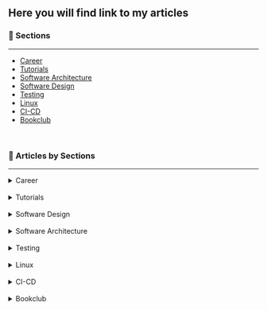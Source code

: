 ## Here you will find link to my articles

### 🎯 Sections
___

+ [Career](https://1kevinson.com/tag/career/)
+ [Tutorials](https://1kevinson.com/tag/tutorials/)
+ [Software Architecture](https://1kevinson.com/tag/software-architecture/)
+ [Software Design](https://1kevinson.com/tag/software-design/)
+ [Testing](https://1kevinson.com/tag/testing/)
+ [Linux](https://1kevinson.com/tag/linux/)
+ [CI-CD](https://1kevinson.com/tag/ci-cd/)
+ [Bookclub](https://1kevinson.com/tag/books/)

<br>

### 🧵 Articles by Sections
---

<details>
  <summary>Career</summary>
  
+ [Write a Brag Document and Get Your Work Recognized](https://1kevinson.com/write-a-brag-document-and-get-your-work-recognized/)

</details>
<br>

<details>
  <summary>Tutorials</summary>

+ [How to Run a Springboot App in a Docker Container](https://1kevinson.com/dockerize-springboot-app/)

+ [JMS Messagging with ActiveMQ and Springboot](https://1kevinson.com/springboot-artemis-broker/)

+ [Typescript starter project](https://1kevinson.com/typescript-starter-project/)

+ [How to send emails with Java Mail Springboot and MailHog](https://1kevinson.com/how-to-send-emails-with-java-mail-and-springboot/)

+ [Email Sending with Spring Mail and Integration Testing with Junit and GreenMail](https://1kevinson.com/email-sending-with-spring-mail-and-integration-testing-with-junit-and-greenmail/)

+ [Implementing Caching with Spring Boot](https://1kevinson.com/implementing-caching-with-spring-boot/)

+ [How to center a Div, Text and HTML element with CSS](https://1kevinson.com/how-to-center-a-div-text-html-element-with-css/)

+ [How to Build a Rest API with Spring Boot and PostgreSQL](https://1kevinson.com/how-to-build-rest-api-with-spring-boot-and-postgresql/)

+ [How to Create a Postgres Database in Docker](https://1kevinson.com/how-to-create-a-postgres-database-in-docker/)

+ [How to add Total in last row of SQL](https://1kevinson.com/how-to-add-total-in-last-row-of-sql-sum/)

+ [Create a Base Entity with JPA](https://1kevinson.com/create-a-base-entity-with-jpa/)

+ [Document a Springboot Rest API with Swagger and Open API](https://1kevinson.com/document-a-springbootrest-api-with-swagger-and-open-api/)

+ [How to Declare Variables in JavaScript](https://1kevinson.com/how-to-declare-variable-in-javascript/)

+ [How to Dockerize Your React Application](https://1kevinson.com/how-to-dockerize-your-react-application/)

+ [Upload and Download Image into SQL Database with Spring Boot](https://1kevinson.com/upload-and-download-image-into-sql-database-with-spring-boot/)

</details>
<br>


<details>
  <summary>Software Design</summary>

+ [4 pillars of Object-Oriented Programming](https://1kevinson.com/4-pillars-of-object-oriented-programming/)

+ [Setters Are Evil](https://1kevinson.com/why-setters-are-evil-avoid-using-them/)

+ [Data Transfer Object](https://1kevinson.com/data-transfer-object/)

+ [The Law of Demeter](https://1kevinson.com/the-law-of-demeter/)

+ [Command Query Separation](https://1kevinson.com/command-query-separation/)

+ [Guards](https://1kevinson.com/guards-clean-code/)

+ [YAGNI - You Aren't Gonna Need It](https://1kevinson.com/yagni-you-arent-gonna-need-it/)

+ [SOLID Principles - Timeless Wisdom on Building High-Quality Software](https://1kevinson.com/solid-principles-timeless-wisdom-on-building-high-quality-software/)

</details>
<br>

<details>
  <summary>Software Architecture</summary>

+ [Hexagonal Architecture - Implementing Port and Adapter with Java](https://1kevinson.com/how-to-implement-port-and-adapters-in-hexagonal-architecture-with-java/)

</details>
<br>

<details>
  <summary>Testing</summary>

+ [Unit Testing the Service Layer of Spring boot Application](https://1kevinson.com/testing-service-spring-boot/)

+ [Integration testing Springboot + Docker + Tests Containers](https://1kevinson.com/integration-testing-with-springboot-docker-and-tests-containers/)

+ [Integration testing H2 In-Memory Database and SpringBoot](https://1kevinson.com/how-to-write-integration-tests-with-h2-in-memory-database-and-springboot/)

+ [Test Driven Development: The Practical Guide with Typescript](https://1kevinson.com/test-driven-development-for-the-rest-of-us/)

+ [Unit and Integration Testing Made Easy on Image Management for SQL Database with Spring Boot](https://1kevinson.com/unit-and-integration-testing-made-easy-on-image-management-for-sql-database-with-spring-boot/)

</details>
<br>

<details>
  <summary>Linux</summary>

+ [How to use if-else in Shell Scripts](https://1kevinson.com/how-to-use-if-else-in-shell-scripts/)

+ [How to clean a Zombie Process on Linux](https://1kevinson.com/how-to-clean-a-zombie-process-on-linux/)

+ [Linux Directory Structure Explained](https://1kevinson.com/linux-directory-structure-explained/)

</details>
<br>

<details>
  <summary>CI-CD</summary>

</details>
<br>

<details>
  <summary>Bookclub</summary>

+ [So Good They Can Ignore - By Cal Newport](https://1kevinson.com/so-good-they-can-ignore-you-cal-newport-commento/)

+ [The Psychology of Money - By Morgan Houssel](https://1kevinson.com/the-psychology-of-money-timeless-lessons-on-wealth-greed-and-happiness/)

+ [Show your Work - By Austin Kleon](https://1kevinson.com/show-your-work/)

+ [The War Of Art - By Steven Pressfield](https://1kevinson.com/the-war-of-art/)

</details>
